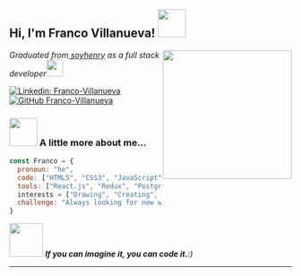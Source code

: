 <h2> Hi, I'm Franco Villanueva! <img src="https://media.giphy.com/media/mGcNjsfWAjY5AEZNw6/giphy.gif" width="50"></h2>
<img align='right' src="https://w7.pngwing.com/pngs/120/484/png-transparent-web-development-digital-marketing-web-design-search-engine-optimization-logo-web-development-blue-angle-web-design-thumbnail.png" width="230">
<p><em>Graduated from<a href="https://www.soyhenry.com/"> soyhenry</a> as a full stack developer<img src="https://media.giphy.com/media/fYSnHlufseco8Fh93Z/giphy.gif" width="30">
</em></p>

[![Linkedin: Franco-Villanueva](https://img.shields.io/badge/-Franco-Villanueva-blue?style=flat-square&logo=Linkedin&logoColor=white&link=https://www.linkedin.com/in/franco-villanueva-b72b95237/)](https://www.linkedin.com/in/franco-villanueva-b72b95237/)
[![GitHub Franco-Villanueva](https://img.shields.io/github/followers/thaiane?label=follow&style=social)](https://github.com/Franco-Villanueva)


### <img src="https://media.giphy.com/media/VgCDAzcKvsR6OM0uWg/giphy.gif" width="50"> A little more about me...  

```javascript
const Franco = {
  pronoun: "he",
  code: ["HTML5", "CSS3", "JavaScript"],
  tools: ["React.js", "Redux", "PostgreSQL", "Express.js", "Node.js", "Git & GitHub", "Figma"],
  interests = ["Drawing", "Creating", "Imagining", "Clean code"],
  challenge: "Always looking for new ways to improve my skills and learn emerging technologies"
}
```

<img src="https://media.giphy.com/media/LnQjpWaON8nhr21vNW/giphy.gif" width="60"> <em><b>If you can imagine it, you can code it.</b>:)</em>

---
